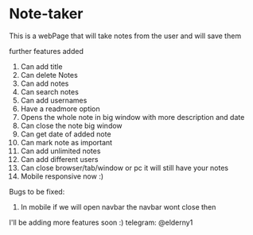 # Note-taker
This is a webPage that will take notes from the user and will save them

further features added
1. Can add title
2. Can delete Notes
3. Can add notes
4. Can search notes
5. Can add usernames
6. Have a readmore option
7. Opens the whole note in big window with more description and date
8. Can close the note big window
9. Can get date of added note
10. Can mark note as important
11. Can add unlimited notes
12. Can add different users
13. Can close browser/tab/window or pc it will still have your notes
14. Mobile responsive now :)


Bugs to be fixed:
1. In mobile if we will open navbar the navbar wont close then



I'll be adding more features soon :)
telegram: @elderny1
